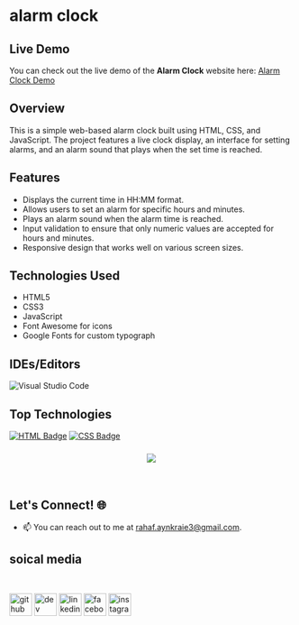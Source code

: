 # alarm clock 

## Live Demo

You can check out the live demo of the **Alarm Clock** website here: 
[Alarm Clock Demo](https://rahaf-ayn-kraie.github.io/alarm-clock/)

## Overview
This is a simple web-based alarm clock built using HTML, CSS, and JavaScript. The project features a live clock display, 
an interface for setting alarms, and an alarm sound that plays when the set time is reached.

## Features
- Displays the current time in HH:MM format.
- Allows users to set an alarm for specific hours and minutes.
- Plays an alarm sound when the alarm time is reached.
- Input validation to ensure that only numeric values are accepted for hours and minutes.
- Responsive design that works well on various screen sizes.

## Technologies Used
- HTML5
- CSS3
- JavaScript
- Font Awesome for icons
- Google Fonts for custom typograph

## IDEs/Editors

![Visual Studio Code](https://img.shields.io/badge/Visual%20Studio%20Code-0078d7.svg?style=for-the-badge&logo=visual-studio-code&logoColor=white)
## Top Technologies


[![HTML Badge](https://img.shields.io/badge/-HTML-E34F26?style=for-the-badge&labelColor=black&logo=html5&logoColor=E34F26)](#)
[![CSS Badge](https://img.shields.io/badge/-CSS-1572B6?style=for-the-badge&labelColor=black&logo=css3&logoColor=1572B6)](#)

<h3 align="center">
    <img src="https://readme-typing-svg.herokuapp.com/?
font=Righteous&size=25&center=true&vCenter=true&width=500&height=70&duration=4000&lines=Thanks+for+visiting!+✌️;+Shoot+me+a+
message+on+email!;Rahaf+:)">
</h3>

<br/>

## Let's Connect! 🌐

- 📫 You can reach out to me at [rahaf.aynkraie3@gmail.com](mailto:rahaf.aynkraie3@gmail.com).
## soical media 


<br>

[<img src='https://cdn.jsdelivr.net/npm/simple-icons@3.0.1/icons/github.svg' alt='github' height='40'>](https://github.com/Rahaf-Ayn-Kraie)  [<img src='https://cdn.jsdelivr.net/npm/simple-icons@3.0.1/icons/dev-dot-to.svg' alt='dev' height='40'>](https://dev.to/rahaf.AK)  [<img src='https://cdn.jsdelivr.net/npm/simple-icons@3.0.1/icons/linkedin.svg' alt='linkedin' height='40'>](https://www.linkedin.com/in/rahaf-AK/)  [<img src='https://cdn.jsdelivr.net/npm/simple-icons@3.0.1/icons/facebook.svg' alt='facebook' height='40'>](https://www.facebook.com/rahaf-AK)  [<img src='https://cdn.jsdelivr.net/npm/simple-icons@3.0.1/icons/instagram.svg' alt='instagram' height='40'>](https://www.instagram.com/rahaf-ak/)
